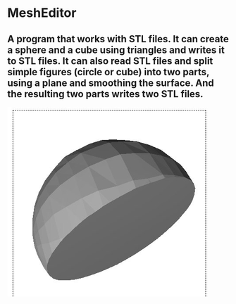 # MeshEditor
A program that works with STL files. It can create a sphere and a cube using triangles and writes it to STL files. It can also read STL files and split simple figures (circle or cube) into two parts, using a plane and smoothing the surface. And the resulting two parts writes two STL files.
----------------------
![alt text](sphere.jpg)
